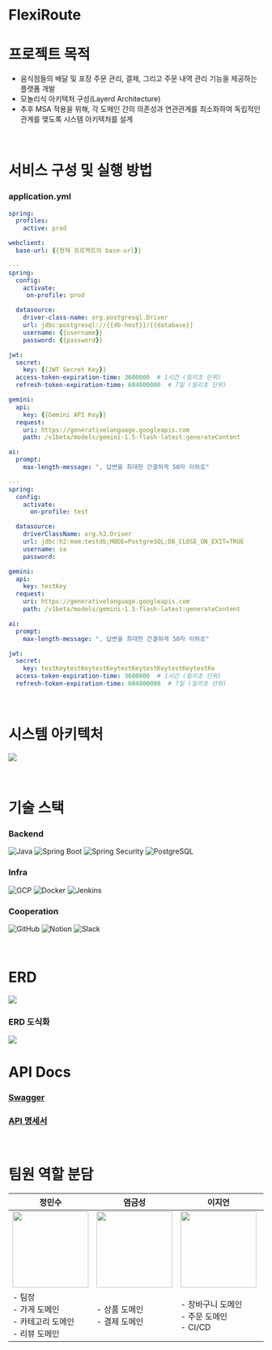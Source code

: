 # FlexiRoute

# 프로젝트 목적

- 음식점들의 배달 및 포장 주문 관리, 결제, 그리고 주문 내역 관리 기능을 제공하는 플랫폼 개발
- 모놀리식 아키텍처 구성(Layerd Architecture)
- 추후 MSA 적용을 위해, 각 도메인 간의 의존성과 연관관계를 최소화하여 독립적인 관계를 맺도록 시스템 아키텍처를 설계

<br>

# 서비스 구성 및 실행 방법

### application.yml
```yml
spring:
  profiles:
    active: prod

webclient:
  base-url: {{현재 프로젝트의 base-url}}

---
spring:
  config:
    activate:
     on-profile: prod

  datasource:
    driver-class-name: org.postgresql.Driver
    url: jdbc:postgresql://{{db-host}}/{{database}}
    username: {{username}}
    password: {{password}}

jwt:
  secret:
    key: {{JWT Secret Key}}
  access-token-expiration-time: 3600000  # 1시간 (밀리초 단위)
  refresh-token-expiration-time: 604800000  # 7일 (밀리초 단위)

gemini:
  api:
    key: {{Gemini API Key}}
  request:
    uri: https://generativelanguage.googleapis.com
    path: /v1beta/models/gemini-1.5-flash-latest:generateContent

ai:
  prompt:
    max-length-message: ", 답변을 최대한 간결하게 50자 이하로"

---
spring:
  config:
    activate:
      on-profile: test

  datasource:
    driverClassName: org.h2.Driver
    url: jdbc:h2:mem:testdb;MODE=PostgreSQL;DB_CLOSE_ON_EXIT=TRUE
    username: sa
    password:

gemini:
  api:
    key: testKey
  request:
    uri: https://generativelanguage.googleapis.com
    path: /v1beta/models/gemini-1.5-flash-latest:generateContent

ai:
  prompt:
    max-length-message: ", 답변을 최대한 간결하게 50자 이하로"

jwt:
  secret:
    key: testKeytestKeytestKeytestKeytestKeytestKeytestKe
  access-token-expiration-time: 3600000  # 1시간 (밀리초 단위)
  refresh-token-expiration-time: 604800000  # 7일 (밀리초 단위)

```

<br>

# 시스템 아키텍처

![](./images/image02.png)

<br>

# 기술 스택

### Backend
![Java](https://img.shields.io/badge/Java-ED8B00?style=flat-square&logo=openjdk&logoColor=white) 
![Spring Boot](https://img.shields.io/badge/Spring%20Boot-6DB33F?style=flat-square&logo=spring-boot&logoColor=white)
![Spring Security](https://img.shields.io/badge/Spring%20Security-6DB33F?style=flat-square&logo=springsecurity&logoColor=white)
![PostgreSQL](https://img.shields.io/badge/postgresql-4169E1?style=flat-square&logo=postgresql&logoColor=white)

### Infra
![GCP](https://img.shields.io/badge/GCP-4285F4?style=flat-square&logo=googlecloud&logoColor=white) 
![Docker](https://img.shields.io/badge/Docker-2496ED?style=flat-square&logo=docker&logoColor=white) 
![Jenkins](https://img.shields.io/badge/Jenkins-D24939?style=flat-square&logo=jenkins&logoColor=white) 

### Cooperation
![GitHub](https://img.shields.io/badge/GitHub-181717?style=flat-square&logo=github&logoColor=white) 
![Notion](https://img.shields.io/badge/Notion-000000?style=flat-square&logo=notion&logoColor=white) 
![Slack](https://img.shields.io/badge/Slack-4A154B?style=flat-square&logo=slack&logoColor=white) 

<br>

# ERD

![](./images/image03.png)

### ERD 도식화

![](./images/image01.png)

# API Docs

### [Swagger](http://34.64.236.37:8080/swagger-ui/index.html)

### [API 명세서](https://www.notion.so/teamsparta/API-1982dc3ef5148042bc1cd9e971613a71)

<br>

# 팀원 역할 분담

| 정민수 | 염금성 | 이지언 | 노현지 |
|--------|--------|--------|--------|
| <img src="https://avatars.githubusercontent.com/dbp-jack" height=150 width=150> | <img src="https://avatars.githubusercontent.com/venus-y" height=150 width=150> | <img src="https://avatars.githubusercontent.com/LeeJieon" height=150 width=150> |<img src="https://avatars.githubusercontent.com/nodajida" height=150 width=150>|
| - 팀장<br>- 가게 도메인<br>- 카테고리 도메인<br>- 리뷰 도메인 | - 상품 도메인<br>- 결제 도메인 | - 장바구니 도메인<br>- 주문 도메인<br>- CI/CD |- 회원 도메인<br>- AI 담당|
